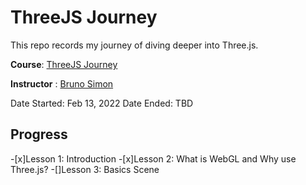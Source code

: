 # ThreeJS Journey

This repo records my journey of diving deeper into Three.js.

**Course**: [ThreeJS Journey](https://threejs-journey.com/)

**Instructor** : [Bruno Simon](https://bruno-simon.com/)

Date Started: Feb 13, 2022
Date Ended: TBD

## Progress

-[x]Lesson 1: Introduction
-[x]Lesson 2: What is WebGL and Why use Three.js?
-[]Lesson 3: Basics Scene
